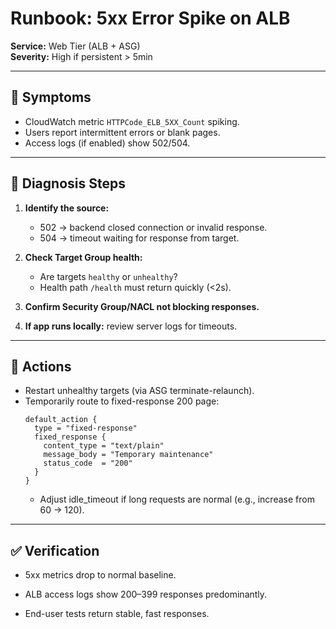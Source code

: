 # Runbook: 5xx Error Spike on ALB

**Service:** Web Tier (ALB + ASG)  
**Severity:** High if persistent > 5min

---

## 🔎 Symptoms
- CloudWatch metric `HTTPCode_ELB_5XX_Count` spiking.
- Users report intermittent errors or blank pages.
- Access logs (if enabled) show 502/504.

---

## 🧭 Diagnosis Steps
1. **Identify the source:**
   - 502 → backend closed connection or invalid response.
   - 504 → timeout waiting for response from target.

2. **Check Target Group health:**
   - Are targets `healthy` or `unhealthy`?
   - Health path `/health` must return quickly (<2s).

3. **Confirm Security Group/NACL not blocking responses.**
4. **If app runs locally:** review server logs for timeouts.

---

## 🧰 Actions
- Restart unhealthy targets (via ASG terminate-relaunch).
- Temporarily route to fixed-response 200 page:
  ```hcl
  default_action {
    type = "fixed-response"
    fixed_response {
      content_type = "text/plain"
      message_body = "Temporary maintenance"
      status_code  = "200"
    }
  }
  ```
  - Adjust idle_timeout if long requests are normal (e.g., increase from 60 → 120).

---

## ✅ Verification

- 5xx metrics drop to normal baseline.

- ALB access logs show 200–399 responses predominantly.

- End-user tests return stable, fast responses.
